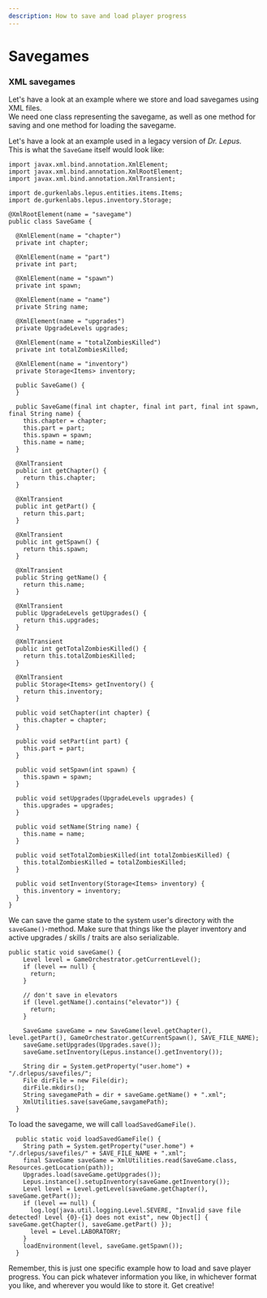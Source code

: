 ```yaml
---
description: How to save and load player progress
---
```


# Savegames

### XML savegames

Let's have a look at an example where we store and load savegames using XML files.   
We need one class representing the savegame, as well as one method for saving and one method for loading the savegame.

Let's have a look at an example used in a legacy version of _Dr. Lepus._  
This is what the `SaveGame` itself would look like:

```text
import javax.xml.bind.annotation.XmlElement;
import javax.xml.bind.annotation.XmlRootElement;
import javax.xml.bind.annotation.XmlTransient;

import de.gurkenlabs.lepus.entities.items.Items;
import de.gurkenlabs.lepus.inventory.Storage;

@XmlRootElement(name = "savegame")
public class SaveGame {

  @XmlElement(name = "chapter")
  private int chapter;

  @XmlElement(name = "part")
  private int part;

  @XmlElement(name = "spawn")
  private int spawn;

  @XmlElement(name = "name")
  private String name;

  @XmlElement(name = "upgrades")
  private UpgradeLevels upgrades;

  @XmlElement(name = "totalZombiesKilled")
  private int totalZombiesKilled;

  @XmlElement(name = "inventory")
  private Storage<Items> inventory;

  public SaveGame() {
  }

  public SaveGame(final int chapter, final int part, final int spawn, final String name) {
    this.chapter = chapter;
    this.part = part;
    this.spawn = spawn;
    this.name = name;
  }

  @XmlTransient
  public int getChapter() {
    return this.chapter;
  }

  @XmlTransient
  public int getPart() {
    return this.part;
  }

  @XmlTransient
  public int getSpawn() {
    return this.spawn;
  }

  @XmlTransient
  public String getName() {
    return this.name;
  }

  @XmlTransient
  public UpgradeLevels getUpgrades() {
    return this.upgrades;
  }

  @XmlTransient
  public int getTotalZombiesKilled() {
    return this.totalZombiesKilled;
  }

  @XmlTransient
  public Storage<Items> getInventory() {
    return this.inventory;
  }

  public void setChapter(int chapter) {
    this.chapter = chapter;
  }

  public void setPart(int part) {
    this.part = part;
  }

  public void setSpawn(int spawn) {
    this.spawn = spawn;
  }

  public void setUpgrades(UpgradeLevels upgrades) {
    this.upgrades = upgrades;
  }

  public void setName(String name) {
    this.name = name;
  }

  public void setTotalZombiesKilled(int totalZombiesKilled) {
    this.totalZombiesKilled = totalZombiesKilled;
  }

  public void setInventory(Storage<Items> inventory) {
    this.inventory = inventory;
  }
}
```

We can save the game state to the system user's directory with the `saveGame()`-method. Make sure that things like the player inventory and active upgrades / skills / traits are also serializable. 

```text
public static void saveGame() {
    Level level = GameOrchestrator.getCurrentLevel();
    if (level == null) {
      return;
    }

    // don't save in elevators
    if (level.getName().contains("elevator")) {
      return;
    }

    SaveGame saveGame = new SaveGame(level.getChapter(), level.getPart(), GameOrchestrator.getCurrentSpawn(), SAVE_FILE_NAME);
    saveGame.setUpgrades(Upgrades.save());
    saveGame.setInventory(Lepus.instance().getInventory());
    
    String dir = System.getProperty("user.home") + "/.drlepus/savefiles/";
    File dirFile = new File(dir);
    dirFile.mkdirs();
    String savegamePath = dir + saveGame.getName() + ".xml";
    XmlUtilities.save(saveGame,savgamePath);
  }
```

To load the savegame, we will call `loadSavedGameFile()`.

```text
  public static void loadSavedGameFile() {
    String path = System.getProperty("user.home") + "/.drlepus/savefiles/" + SAVE_FILE_NAME + ".xml";
    final SaveGame saveGame = XmlUtilities.read(SaveGame.class, Resources.getLocation(path));
    Upgrades.load(saveGame.getUpgrades());
    Lepus.instance().setupInventory(saveGame.getInventory());
    Level level = Level.getLevel(saveGame.getChapter(), saveGame.getPart());
    if (level == null) {
      log.log(java.util.logging.Level.SEVERE, "Invalid save file detected! Level {0}-{1} does not exist", new Object[] { saveGame.getChapter(), saveGame.getPart() });
      level = Level.LABORATORY;
    }
    loadEnvironment(level, saveGame.getSpawn());
  }
```

Remember, this is just one specific example how to load and save player progress. You can pick whatever information you like, in whichever format you like, and wherever you would like to store it. Get creative!

